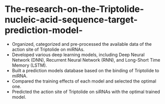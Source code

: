 # The-research-on-the-Triptolide-nucleic-acid-sequence-target-prediction-model-

- Organized, categorized and pre-processed the available data of the action site of Triptolide on miRNAs. 
- Developed various deep learning models, including Deep Neural Network (DNN), Recurrent Neural Network (RNN), and Long-Short Time Memory (LSTM).
- Built a prediction models database based on the binding of Triptolide to miRNA. 
- Compared the training effects of each model and selected the optimal one.
- Predicted the action site of Triptolide on siRNAs with the optimal trained model.
